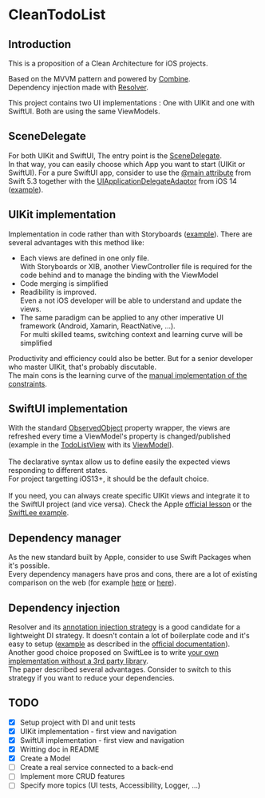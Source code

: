 # CleanTodoList

## Introduction
This is a proposition of a Clean Architecture for iOS projects. 

Based on the MVVM pattern and powered by [Combine](https://developer.apple.com/documentation/combine).<br/>
Dependency injection made with [Resolver](https://github.com/hmlongco/Resolver).

This project contains two UI implementations : One with UIKit and one with SwiftUI. Both are using the same ViewModels.

## SceneDelegate
For both UIKit and SwiftUI, The entry point is the [SceneDelegate](https://github.com/ragu89/CleanTodoList/blob/main/CleanTodoList/SceneDelegate.swift).<br/>
In that way, you can easily choose which App you want to start (UIKit or SwiftUI). For a pure SwiftUI app, consider to use the [@main attribute](https://github.com/apple/swift-evolution/blob/master/proposals/0281-main-attribute.md) from Swift 5.3 together with the [UIApplicationDelegateAdaptor](https://developer.apple.com/documentation/swiftui/uiapplicationdelegateadaptor) from iOS 14 ([example](https://www.hackingwithswift.com/quick-start/swiftui/how-to-add-an-appdelegate-to-a-swiftui-app)).

## UIKit implementation
Implementation in code rather than with Storyboards ([example](https://github.com/ragu89/CleanTodoList/blob/main/CleanTodoList/ViewsUIKit/TodosListViewController.swift)). There are several advantages with this method like:
- Each views are defined in one only file.<br/> With Storyboards or XIB, another ViewController file is required for the code behind and to manage the binding with the ViewModel
- Code merging is simplified
- Readibility is improved.<br/>Even a not iOS developer will be able to understand and update the views.
- The same paradigm can be applied to any other imperative UI framework (Android, Xamarin, ReactNative, ...).<br/>For multi skilled teams, switching context and learning curve will be simplified

Productivity and efficiency could also be better. But for a senior developer who master UIKit, that's probably discutable.<br/>
The main cons is the learning curve of the [manual implementation of the constraints](https://github.com/ragu89/CleanTodoList/blob/main/CleanTodoList/ViewsUIKit/RootViewController.swift#L47).

## SwiftUI implementation
With the standard [ObservedObject](https://developer.apple.com/documentation/swiftui/observedobject) property wrapper, the views are refreshed every time a ViewModel's property is changed/published (example in the [TodoListView](https://github.com/ragu89/CleanTodoList/blob/main/CleanTodoList/ViewsSwiftUI/TodosListView.swift#L18) with its [ViewModel](https://github.com/ragu89/CleanTodoList/blob/main/CleanTodoList/ViewModels/TodosListViewModel.swift#L14)).<br/><br/>
The declarative syntax allow us to define easily the expected views responding to different states.<br/>
For project targetting iOS13+, it should be the default choice.<br/><br/>
If you need, you can always create specific UIKit views and integrate it to the SwiftUI project (and vice versa). Check the Apple [official lesson](https://developer.apple.com/tutorials/swiftui/interfacing-with-uikit) or the [SwiftLee example](https://www.avanderlee.com/swiftui/integrating-swiftui-with-uikit/).

## Dependency manager
As the new standard built by Apple, consider to use Swift Packages when it's possible.<br/> 
Every dependency managers have pros and cons, there are a lot of existing comparison on the web (for example [here](https://www.codementor.io/blog/swift-package-manager-5f85eqvygj) or [here](https://manasaprema04.medium.com/dependency-managers-in-swift-d6a01e7a29a8)).

## Dependency injection
Resolver and its [annotation injection strategy](https://github.com/hmlongco/Resolver/blob/master/Documentation/Injection.md#annotation) is a good candidate for a lightweight DI strategy. It doesn't contain a lot of boilerplate code and it's easy to setup ([example](https://github.com/ragu89/CleanTodoList/tree/main/CleanTodoList/Resolver) as described in the [official documentation](https://github.com/hmlongco/Resolver/blob/master/Documentation/Registration.md#add-the-appdelegate-injection-file)).<br/>
Another good choice proposed on SwiftLee is to write [your own implementation without a 3rd party library](https://www.avanderlee.com/swift/dependency-injection/).<br/>
The paper described several advantages. Consider to switch to this strategy if you want to reduce your dependencies.


## TODO

- [x] Setup project with DI and unit tests<br/>
- [x] UIKit implementation - first view and navigation<br/>
- [x] SwiftUI implementation - first view and navigation<br/>
- [x] Writting doc in README<br/>
- [x] Create a Model<br/>
- [ ] Create a real service connected to a back-end<br/>
- [ ] Implement more CRUD features<br/>
- [ ] Specify more topics (UI tests, Accessibility, Logger, ...)
